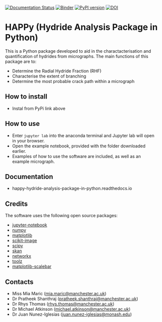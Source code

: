 [![Documentation Status](https://readthedocs.org/projects/happy-hydride-analysis-package-in-python/badge/?version=latest)](https://happy-hydride-analysis-package-in-python.readthedocs.io/en/latest/?badge=latest)
[![Binder](https://mybinder.org/badge_logo.svg)](https://mybinder.org/v2/gh/miamaric12/HAPPY/HEAD)
[![PyPI version](https://badge.fury.io/py/zrHAPPy.svg)](https://badge.fury.io/py/zrHAPPy)
[![DOI](https://zenodo.org/badge/DOI/10.5281/zenodo.4519833.svg)](https://doi.org/10.5281/zenodo.4519833)


# HAPPy (Hydride Analysis Package in Python)

This is a Python package developed to aid in the charactacterisation and quantification of hydrides from micrographs. The main functions of this package are to:
- Determine the Radial Hydride Fraction (RHF)
- Characterise the extent of branching
- Determine the most probable crack path within a micrograph

## **How to install**

- Instal from PyPi link above


## **How to use**

- Enter `jupyter lab` into the anaconda terminal and Jupyter lab will open in your browser.
- Open the example notebook, provided with the folder downloaded earlier.
- Examples of how to use the software are included, as well as an example micrograph.

## **Documentation**

- happy-hydride-analysis-package-in-python.readthedocs.io

## **Credits**

The software uses the following open source packages:

- [jupyter-notebook](http://jupyter.org/)
- [numpy](http://numpy.org/)
- [matplotlib](http://matplotlib.org/)
- [scikit-image](http://scikit-image.org/)
- [scipy](https://scipy.org/scipylib/)
- [skan](https://jni.github.io/skan/)
- [networkx](https://networkx.org/)
- [toolz](https://github.com/pytoolz/toolz/)
- [matplotlib-scalebar](https://pypi.org/project/matplotlib-scalebar/)

## **Contacts**

- Miss Mia Maric (mia.maric@manchester.ac.uk)
- Dr Pratheek Shanthraj (pratheek.shanthraj@manchester.ac.uk)
- Dr Rhys Thomas (rhys.thomas@manchester.ac.uk)
- Dr Michael Atkinson (michael.atkinson@manchester.ac.uk)
- Dr Juan Nunez-Iglesias (juan.nunez-iglesias@monash.edu)
